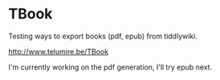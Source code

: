 # TBook
Testing ways to export books (pdf, epub) from tiddlywiki.

http://www.telumire.be/TBook

 I'm currently working on the pdf generation, I'll try epub next.
